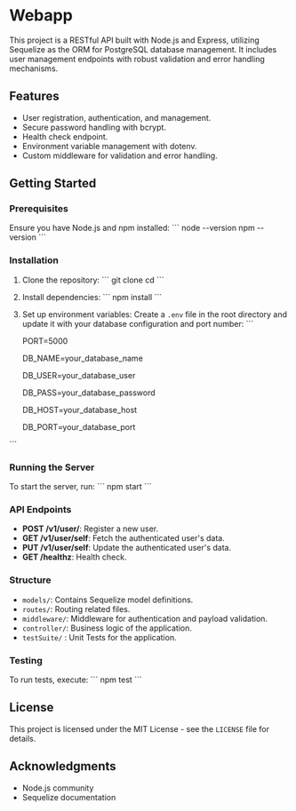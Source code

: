 
# Webapp

This project is a RESTful API built with Node.js and Express, utilizing Sequelize as the ORM for PostgreSQL database management. It includes user management endpoints with robust validation and error handling mechanisms.

## Features

- User registration, authentication, and management.
- Secure password handling with bcrypt.
- Health check endpoint.
- Environment variable management with dotenv.
- Custom middleware for validation and error handling.

## Getting Started

### Prerequisites

Ensure you have Node.js and npm installed:
\```
node --version
npm --version
\```

### Installation

1. Clone the repository:
\```
git clone <repository-url>
cd <repository-directory>
\```

2. Install dependencies:
\```
npm install
\```

3. Set up environment variables:
Create a `.env` file in the root directory and update it with your database configuration and port number:
\```

    PORT=5000

    DB_NAME=your_database_name

    DB_USER=your_database_user

    DB_PASS=your_database_password

    DB_HOST=your_database_host

    DB_PORT=your_database_port

\```

### Running the Server

To start the server, run:
\```
npm start
\```

### API Endpoints

- **POST /v1/user/**: Register a new user.
- **GET /v1/user/self**: Fetch the authenticated user's data.
- **PUT /v1/user/self**: Update the authenticated user's data.
- **GET /healthz**: Health check.

### Structure

- `models/`: Contains Sequelize model definitions.
- `routes/`: Routing related files.
- `middleware/`: Middleware for authentication and payload validation.
- `controller/`: Business logic of the application.
- `testSuite/` : Unit Tests for the application.

### Testing

To run tests, execute:
\```
npm test
\```


## License

This project is licensed under the MIT License - see the `LICENSE` file for details.

## Acknowledgments

- Node.js community
- Sequelize documentation